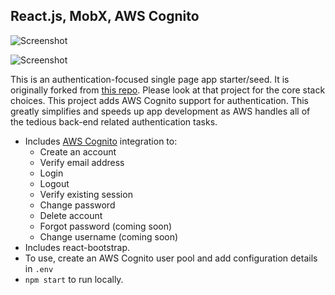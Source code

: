 ## React.js, MobX, AWS Cognito


![Screenshot](https://user-images.githubusercontent.com/2158187/29740369-866d9832-8a87-11e7-9f1e-e4cd77a54df4.png)

![Screenshot](https://user-images.githubusercontent.com/2158187/29740368-865b95ba-8a87-11e7-8563-dfeaa4b10e75.png)

This is an authentication-focused single page app starter/seed. It is
originally forked from [this
repo](https://github.com/gothinkster/react-mobx-realworld-example-app). Please
look at that project for the core stack choices. This project adds AWS Cognito
support for authentication. This greatly simplifies and speeds up app
development as AWS handles all of the tedious back-end related authentication
tasks.

- Includes [AWS Cognito](https://aws.amazon.com/cognito/) integration to:
  - Create an account
  - Verify email address
  - Login
  - Logout
  - Verify existing session
  - Change password
  - Delete account
  - Forgot password (coming soon)
  - Change username (coming soon)
- Includes react-bootstrap.
- To use, create an AWS Cognito user pool and add configuration details in `.env`
- `npm start` to run locally.
